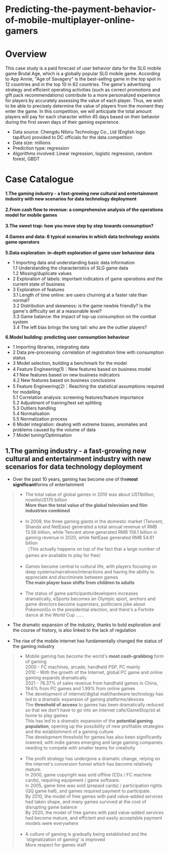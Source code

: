 # Predicting-the-payment-behavior-of-mobile-multiplayer-online-gamers
# Overview
This case study is a paid forecast of user behavior data for the SLG mobile game Brutal Age, which is a globally popular SLG mobile game. According to App Annie, "Age of Savagery" is the best-selling game in the top spot in 12 countries and in the top 10 in 82 countries. The game's advertising strategy and efficient operating activities (such as correct promotions and gift pack recommendations) contribute to a more personalized experience for players by accurately assessing the value of each player. Thus, we wish to be able to precisely determine the value of players from the moment they enter the game. In this competition, we will anticipate the total amount players will pay for each character within 45 days based on their behavior during the first seven days of their gaming experience.

* Data source: Chengdu Nibiru Technology Co., Ltd (English logo: tap4fun) provided to DC officials for the data competition
* Data size: millions
* Prediction type: regression
* Algorithms involved: Linear regression, logistic regression, random forest, GBDT

# Case Catalogue
**1.The gaming industry - a fast-growing new cultural and entertainment industry with new scenarios for data technology deployment**<br><br>
**2.From cash flow to revenue: a comprehensive analysis of the operations model for mobile games**<br><br>
**3.The sweet trap: how you move step by step towards consumption?**<br><br>
**4.Games and data: 6 typical scenarios in which data technology assists game operators**<br><br>
**5.Data exploration: in-depth exploration of game user behaviour data**<br>
- 1 Importing data and understanding basic data information<br>
    1.1 Understanding the characteristics of SLG game data<br>
    1.2 Missing/duplicate values<br>
- 2 Exploration of labels: important indicators of game operations and the current state of business<br>
- 3 Exploration of features<br>
    3.1 Length of time online: are users churning at a faster rate than normal?<br>
    3.2 Distribution and skewness: is the game newbie friendly? Is the game's difficulty set at a reasonable level?<br>
    3.3 Game balance: the impact of top-up consumption on the combat system<br>
    3.4 The left bias brings the long tail: who are the outlier players?<br>

**6.Model building: predicting user consumption behaviour**<br>
- 1 Importing libraries, integrating data<br>
- 2 Data pre-processing: correlation of registration time with consumption status<br>
- 3 Model selection, building a benchmark for the model<br>
- 4 Feature Engineering(1)：New features based on business model<br>
    4.1 New features based on new business indicators<br>
    4.2 New features based on business conclusions<br>
- 5 Feature Engineering(2)：Reaching the statistical assumptions required for modelling<br>
    5.1 Correlation analysis: screening features/feature importance<br>
    5.2 Adjustment of training/test set splitting<br>
    5.3 Outliers handling<br>
    5.4 Normalisation<br>
    5.5 Normalization process<br>
- 6 Model integration: dealing with extreme biases, anomalies and problems caused by the volume of data<br>
- 7 Model tuning/Optimisation<br> 

## 1.The gaming industry - a fast-growing new cultural and entertainment industry with new scenarios for data technology deployment

- Over the past 10 years, gaming has become one of the**most significant**forms of entertainment
> - The total value of global games in 2010 was about US$11 billion, now it is US$170 billion<br>**More than the total value of the global television and film industries combined**<br><br>
> - In 2009, the three gaming giants in the domestic market (Tencent, Shanda and NetEase) generated a total annual revenue of RMB 13.56 billion, while Tencent alone generated RMB 156.1 billion in gaming revenue in 2020, while NetEase generated RMB 54.61 billion<br>（This actually happens on top of the fact that a large number of games are available to play for free）<br><br>
> - Games become central to cultural life, with players focusing on deep systems/narratives/interactions and having the ability to appreciate and discriminate between games<br>**The main player base shifts from children to adults**<br><br>
> - The status of game participants/developers increases dramatically, eSports becomes an Olympic sport, anchors and game directors become superstars, politicians joke about PokemonGo in the presidential election, and there's a Fortnite dance at the World Cup ......

- The dramatic expansion of the industry, thanks to bold exploration and the course of history, is also linked to the lack of regulation<br><br>
- The rise of the mobile internet has fundamentally changed the status of the gaming industry
> - Mobile gaming has become the world's **most cash-grabbing** form of gaming<br>2000 - FC machines, arcade, handheld PSP, PC mainly<br>2010 - With the growth of the Internet, global PC game and online gaming expands dramatically<br>2021 - 76.37% of sales revenue from handheld games in China, 19.6% from PC games and 1.99% from online games<br>
> - The development of internet/digital mall/hardware technology has led to a dramatic expansion of gaming platforms/devices<br>The **threshold of access** to games has been dramatically reduced so that we don't have to go into an internet cafe/GameStop/sit at home to play games<br>This has led to a dramatic expansion of the **potential gaming population**, opening up the possibility of new profitable strategies and the establishment of a gaming culture<br>The development threshold for games has also been significantly lowered, with indie games emerging and large gaming companies needing to compete with smaller teams for creativity
<br><br>
> - The profit strategy has undergone a dramatic change, relying on the internet's conversion funnel which has become relatively mature.<br>In 2000, game copyright was sold offline (CDs / FC machine cards), requiring equipment / game software.<br>In 2005, game time was sold (prepaid cards) / participation rights (QQ game hall), and games required payment to participate.<br>By 2010, the model of free games with paid value-added services had taken shape, and many games survived at the cost of disrupting game balance<br>By 2020, the model of free games with paid value-added services had become mature, and efficient and easily acceptable payment models were everywhere<br><br>
> - A culture of gaming is gradually being established and the 'stigmatization of gaming' is improved<br>More respect for games staff

